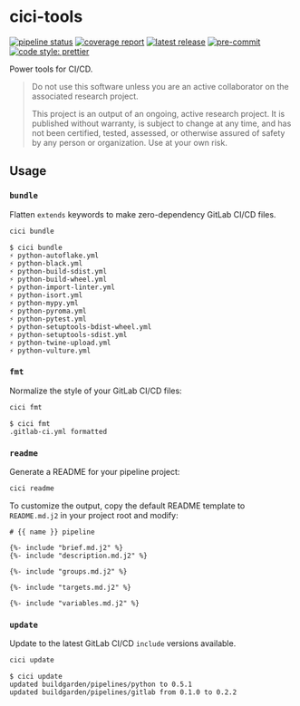 # cici-tools

<!-- BADGIE TIME -->

[![pipeline status](https://img.shields.io/gitlab/pipeline-status/buildgarden/tools/cici-tools?branch=main)](https://gitlab.com/buildgarden/tools/cici-tools/-/commits/main)
[![coverage report](https://img.shields.io/gitlab/pipeline-coverage/buildgarden/tools/cici-tools?branch=main)](https://gitlab.com/buildgarden/tools/cici-tools/-/commits/main)
[![latest release](https://img.shields.io/gitlab/v/release/buildgarden/tools/cici-tools)](https://gitlab.com/buildgarden/tools/cici-tools/-/releases)
[![pre-commit](https://img.shields.io/badge/pre--commit-enabled-brightgreen?logo=pre-commit)](https://github.com/pre-commit/pre-commit)
[![code style: prettier](https://img.shields.io/badge/code_style-prettier-ff69b4.svg)](https://github.com/prettier/prettier)

<!-- END BADGIE TIME -->

Power tools for CI/CD.

> Do not use this software unless you are an active collaborator on the
> associated research project.
>
> This project is an output of an ongoing, active research project. It is
> published without warranty, is subject to change at any time, and has not been
> certified, tested, assessed, or otherwise assured of safety by any person or
> organization. Use at your own risk.

## Usage

### `bundle`

Flatten `extends` keywords to make zero-dependency GitLab CI/CD files.

```bash
cici bundle
```

```console
$ cici bundle
⚡ python-autoflake.yml
⚡ python-black.yml
⚡ python-build-sdist.yml
⚡ python-build-wheel.yml
⚡ python-import-linter.yml
⚡ python-isort.yml
⚡ python-mypy.yml
⚡ python-pyroma.yml
⚡ python-pytest.yml
⚡ python-setuptools-bdist-wheel.yml
⚡ python-setuptools-sdist.yml
⚡ python-twine-upload.yml
⚡ python-vulture.yml
```

### `fmt`

Normalize the style of your GitLab CI/CD files:

```bash
cici fmt
```

```console
$ cici fmt
.gitlab-ci.yml formatted
```

### `readme`

Generate a README for your pipeline project:

```bash
cici readme
```

To customize the output, copy the default README template to `README.md.j2` in
your project root and modify:

```j2
# {{ name }} pipeline

{%- include "brief.md.j2" %}
{%- include "description.md.j2" %}

{%- include "groups.md.j2" %}

{%- include "targets.md.j2" %}

{%- include "variables.md.j2" %}
```

### `update`

Update to the latest GitLab CI/CD `include` versions available.

```bash
cici update
```

```console
$ cici update
updated buildgarden/pipelines/python to 0.5.1
updated buildgarden/pipelines/gitlab from 0.1.0 to 0.2.2
```
